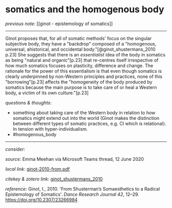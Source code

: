 # somatics and the homogenous body

_previous note:_  [[ginot - epistemology of somatics]]

---

Ginot proposes that, for all of somatic methods' focus on the singular subjective body, they have a "backdrop" composed of a "homogenous, universal, ahistorical, and occidental body."[@ginot_shustermans_2010 p.23] She suggests that there is an _essentialist_ idea of the body in somatics as being "natural and organic"[p.23] that re-centres itself irrespective of how much somatics focuses on plasticity, difference and change. The rationale for the power of this essentialism is that even though somatics is clearly underpinned by non-Western principles and practices, none of this "borrowing"[p.23] affects the "homogeneity of the body produced by somatics because the main purpose is to take care of or heal a Western body, a victim of its own culture."[p.23]


_questions & thoughts:_

- something about taking care of the Western body in relation to how somatics might extend out into the world (Ginot makes the distinction between different types of somatic practices, e.g. CI which is relational). In tension with hyper-individualism. 
- #homogenous_body 

--- 

_consider:_ 


_source:_ Emma Meehan via Microsoft Teams thread, 12 June 2020

_local link:_ [ginot-2010-from.pdf](hook://file/lbAfkD39E?p=RHJvcGJveC9BY3Rpb24=&n=ginot-2010-from.pdf)

_citekey & zotero link:_ [ginot_shustermans_2010](zotero://select/items/1_C3ITT6AR)

_reference:_ Ginot, I., 2010. 'From Shusterman’s Somaesthetics to a Radical Epistemology of Somatics'. _Dance Research Journal 42_, 12–29. <https://doi.org/10.2307/23266984>